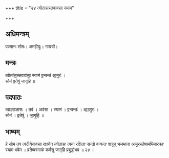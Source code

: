 +++
title = "२४ त्वोतासस्तवावसा स्याम"

+++
## अधिमन्त्रम्
पवमानः सोमः। अमहीयुः। गायत्री।

## मन्त्रः
त्वोता॑स॒स्तवाव॑सा॒ स्याम॑ व॒न्वन्त॑ आ॒मुरः॑ ।  
सोम॑ व्र॒तेषु॑ जागृहि ॥

## पदपाठः
त्वाऽऊ॑तासः । तव॑ । अव॑सा । स्याम॑ । व॒न्वन्तः॑ । आ॒ऽमुरः॑ ।  
सोम॑ । व्र॒तेषु॑ । जा॒गृ॒हि॒ ॥

## भाष्यम्
हे सोम तव त्वदीयेनावसा रक्षणेन त्वोतासः त्वया रक्षिताः सन्तो वन्वन्तः शत्रून् भजमाना आमुरस्तेषामभिमारकाः स्याम भवेम । व्रतेष्वस्माकं कर्मसु जागृहि प्रबुद्धोभव ॥ २४ ॥